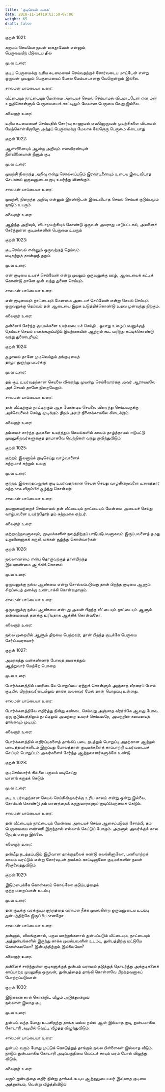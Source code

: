 ```yaml
---
title: 'குடிசெயல் வகை'
date: 2018-11-14T19:02:50-07:00
weight: 65
draft: false
---
```



குறள்  1021:

கருமம் செயவொருவன் கைதூவேன் என்னும்  
பெருமையிற் பீடுடைய தில்

மு.வ உரை:

குடிப் பெருமைக்கு உரிய கடமையைச் செய்வதற்குச் சோர்வடைய மாட்டேன் என்று ஒருவன் முயலும் பெருமையைப் போல மேம்பாடானது வேறொன்றும் இல்லை.

சாலமன் பாப்பையா உரை:

வீட்டையும் நாட்டையும் மேன்மை அடையச் செயல் செய்யாமல் விடமாட்டேன் என மன உறுதிகொள்ளும் பெருமையைக் காட்டிலும் மேலான பெருமை வேறு இல்லை.

கலைஞர் உரை:

உரிய கடமையைச் செய்வதில் சோர்வு காணாமல் எவனொருவன் முயற்சிகளை விடாமல் மேற்கொள்கிறானோ அந்தப் பெருமைக்கு மேலாக வேறொரு பெருமை கிடையாது

குறள்  1022:

ஆள்வினையும் ஆன்ற அறிவும் எனவிரண்டின்  
நீள்வினையான் நீளும் குடி

மு.வ உரை:

முயற்சி நிறைந்த அறிவு என்று சொல்லப்படும் இரண்டினையும் உடைய இடைவிடாத செயலால் ஒருவனுடைய குடி உயர்ந்து விளங்கும்.

சாலமன் பாப்பையா உரை:

முயற்சி, நிறைந்த அறிவு என்னும் இரண்டுடன் இடைவிடாத செயல் செய்யக் குடும்பமும் நாடும் உயரும்.

கலைஞர் உரை:

ஆழ்ந்த அறிவும், விடாமுயற்சியும் கொண்டு ஒருவன் அயராது பாடுபட்டால், அவனைச் சேர்ந்துள்ள குடிமக்களின் பெருமை உயரும்

குறள்  1023:

குடிசெய்வல் என்னும் ஒருவற்குத் தெய்வம்  
மடிதற்றுத் தான்முந் துறும்

மு.வ உரை:

என் குடியை உயரச் செய்வேன் என்று முயலும் ஒருவனுக்கு ஊழ், ஆடையைக் கட்டிக் கொண்டு தானே முன் வந்து துணை செய்யும்.

சாலமன் பாப்பையா உரை:

என் குடியையும் நாட்டையும் மேனமை அடையச் செய்வேன் என்று செயல் செய்யும் ஒருவனுக்கு தெய்வம் தன் ஆடையை இறுக உடுத்திக்கொண்டு உதவ முன்வந்து நிற்கும்.

கலைஞர் உரை:

தன்னைச் சேர்ந்த குடிமக்களை உயர்வடையச் செய்திட ஓயாது உழைப்பவனுக்குத் தெய்வச் செயல் எனக்கூறப்படும் இயற்கையின் ஆற்றல் கூட வரிந்து கட்டிக்கொண்டு வந்து துணைபுரியும்

குறள்  1024:

சூழாமல் தானே முடிவெய்தும் தங்குடியைத்  
தாழா துஞற்று பவர்க்கு

மு.வ உரை:

தம் குடி உயர்வதற்கான செயலை விரைந்து முயன்று செய்வோர்க்கு அவர் ஆராயமலே அச் செயல் தானே நிறைவேறும்.

சாலமன் பாப்பையா உரை:

தன் வீட்டிற்கும் நாட்டிற்கும் ஆக வேண்டிய செயலை விரைந்து செய்பவருக்கு அச்செயலைச் செய்து முடிக்கும் திறம் அவர் நினைக்காமலே கிடைக்கும்.

கலைஞர் உரை:

தம்மைச் சார்ந்த குடிகளை உயர்த்தும் செயல்களில் காலம் தாழ்த்தாமல் ஈடுபட்டு முயலுகிறவர்களுக்குத் தாமாகவே வெற்றிகள் வந்து குவிந்துவிடும்

குறள்  1025:

குற்றம் இலனாய்க் குடிசெய்து வாழ்வானைச்  
சுற்றமாச் சுற்றும் உலகு

மு.வ உரை:

குற்றம் இல்லாதவனாய்க் குடி உயர்வதற்கான செயல் செய்து வாழ்கின்றவனை உலகத்தார் சுற்றமாக விரும்பிச் சூழ்ந்து கொள்வர்.

சாலமன் பாப்பையா உரை:

தவறானவற்றைச் செய்யாமல் தன் வீட்டையும் நாட்டையும் மேன்மை அடையச் செய்து வாழ்பவனை உயர்ந்தோர் தம் சுற்றமாக ஏற்பர்.

கலைஞர் உரை:

குற்றமற்றவனாகவும், குடிமக்களின் நலத்திற்குப் பாடுபடுபவனாகவும் இருப்பவனைத் தமது உறவினனாகக் கருதி, மக்கள் சூழ்ந்து கொள்வார்கள்

குறள்  1026:

நல்லாண்மை என்ப தொருவற்குத் தான்பிறந்த  
இல்லாண்மை ஆக்கிக் கொளல்

மு.வ உரை:

ஒருவனுக்கு நல்ல ஆண்மை என்று சொல்லப்படுவது தான் பிறந்த குடியை ஆளும் சிறப்பைத் தனக்கு உண்டாக்கி கொள்வதாகும்.

சாலமன் பாப்பையா உரை:

ஒருவனுக்கு நல்ல ஆண்மை என்பது அவன் பிறந்த வீட்டையும் நாட்டையும் ஆளும் தன்மையைத் தனக்கு உரியதாக ஆக்கிக் கொள்வதோ.

கலைஞர் உரை:

நல்ல முறையில் ஆளும் திறமை பெற்றவர், தான் பிறந்த குடிக்கே பெருமை சேர்ப்பவராவார்

குறள்  1027:

அமரகத்து வன்கண்ணர் போலத் தமரகத்தும்  
ஆற்றுவார் மேற்றே பொறை

மு.வ உரை:

போர்க்களத்தில் பலரிடையே பொறுப்பை ஏற்றுக் கொள்ளும் அஞ்சாத வீரரைப் போல் குடியில் பிறந்தவரிடையிலும் தாங்க வல்லவர் மேல் தான் பொறுப்பு உள்ளது.

சாலமன் பாப்பையா உரை:

போர்க்களத்திலே எதிர்த்து நின்று சண்டை செய்வது அஞ்சாத வீரர்க்கே ஆவது போல, ஒரு குடும்பத்திலும் நாட்டிலும் அவற்றை உயரச் செய்பவரே, அவற்றின் சுமையைத் தாங்கவும் முடியும்.

கலைஞர் உரை:

போர்க்களத்தில் எதிர்ப்புகளைத் தாங்கிப் படை நடத்தும் பொறுப்பு அதற்கான ஆற்றல் படைத்தவர்களிடம் இருப்பது போலத்தான் குடிமக்களைக் காப்பாற்றி உயர்வடையச் செய்யும் பொறுப்பும் அவர்களைச் சேர்ந்த ஆற்றலாளர்களுக்கே உண்டு

குறள்  1028:

குடிசெய்வார்க் கில்லை பருவம் மடிசெய்து  
மானங் கருதக் கெடும்

மு.வ உரை:

குடி உயர்வதற்கான செயல் செய்கின்றவர்க்கு உரிய காலம் என்று ஒன்று இல்லை, சோம்பல் கொண்டு தம் மானத்தைக் கருதுவாரானால் குடிப்பெருமைக் கெடும்.

சாலமன் பாப்பையா உரை:

தன் வீட்டையும் நாட்டையும் மேன்மை அடையச் செய்ய ஆசைப்படுவர் சோம்பி, தம் பெருமையை எண்ணி இருந்தால் எல்லாம் கெட்டுப் போகும். அதனால் அவர்க்குக் கால நேரம் என்று இல்லை.

கலைஞர் உரை:

தன்மீது நடத்தப்படும் இழிவான தாக்குதலைக் கண்டு கலங்கினாலோ, பணியாற்றக் காலம் வரட்டும் என்று சோர்வுடன் தயக்கம் காட்டினாலோ குடிமக்களின் நலன் சீர்குலைத்துவிடும்

குறள்  1029:

இடும்பைக்கே கொள்கலம் கொல்லோ குடும்பத்தைக்  
குற்ற மறைப்பான் உடம்பு

மு.வ உரை:

தன் குடிக்கு வரக்குடிய குற்றத்தை வராமல் நீக்க முயல்கின்ற ஒருவனுடைய உடம்பு துன்பத்திற்கே இருப்பிடமானதோ.

சாலமன் பாப்பையா உரை:

தன்னால், விலங்குளால், பருவ மாற்றங்களால் துன்பப்படும் வீட்டையும், நாட்டையும் அத்துன்பங்களில் இருந்து காக்க முயல்பவனின் உடம்பு, துன்பத்திற்கு மட்டுமே கொள்கலமோ? இன்பத்திற்கும் இல்லையோ?

கலைஞர் உரை:

தன்னைச் சார்ந்துள்ள குடிகளுக்குத் துன்பம் வராமல் தடுத்துத் தொடர்ந்து அக்குடிகளைக் காப்பாற்ற முயலுகிற ஒருவன், துன்பத்தைத் தாங்கி கொள்ளவே பிறந்தவனாகப் போற்றப்படுவான்

குறள்  1030:

இடுக்கண்கால் கொன்றிட வீழும் அடுத்தூன்றும்  
நல்லாள் இலாத குடி

மு.வ உரை:

துன்பம் வந்த போது உடனிருந்து தாங்க வல்ல நல்ல ஆள் இல்லாத குடி, துன்பமாகிய கோடாரி அடியில் வெட்டி வீழ்த்த விழுந்துவிடும்.

சாலமன் பாப்பையா உரை:

துன்பம் வரும் போது முட்டுக் கொடுத்துத் தாங்கும் நல்ல பிள்ளைகள் இல்லாத வீடும், நாடும் துன்பமாகிய கோடாரி அடிப்பகுதியை வெட்டச் சாயும் மரம் போல் விழுந்து விடும்.

கலைஞர் உரை:

வரும் துன்பத்தை எதிர் நின்று தாங்கக் கூடிய ஆற்றலுடையவர் இல்லாத குடியை அத்துன்பம், வென்று வீழ்த்திவிடும்